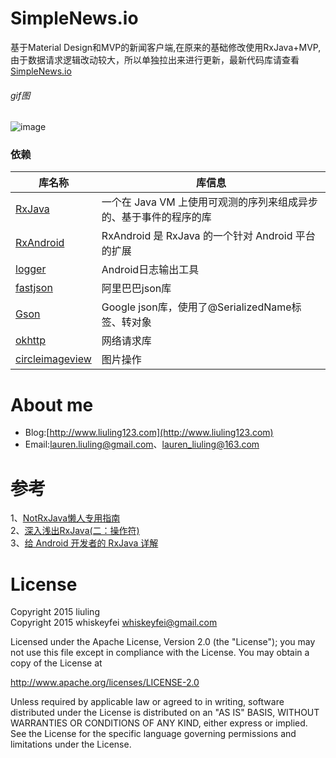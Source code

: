 # SimpleNews.io
基于Material Design和MVP的新闻客户端,在原来的基础修改使用RxJava+MVP,由于数据请求逻辑改动较大，所以单独拉出来进行更新，最新代码库请查看[SimpleNews.io](https://github.com/whiskeyfei/SimpleNews.io)

###### gif图
![image](https://raw.githubusercontent.com/liuling07/SimpleNews/master/screenshot/example.gif)

### 依赖

库名称 | 库信息
------- | -------
[RxJava](https://github.com/ReactiveX/RxJava) | 一个在 Java VM 上使用可观测的序列来组成异步的、基于事件的程序的库
[RxAndroid](https://github.com/ReactiveX/RxAndroid) | RxAndroid 是 RxJava 的一个针对 Android 平台的扩展
[logger](https://github.com/orhanobut/logger) | Android日志输出工具
[fastjson](https://github.com/alibaba/fastjson) | 阿里巴巴json库
[Gson](https://github.com/google/gson) | Google json库，使用了@SerializedName标签、转对象
[okhttp](https://github.com/square/okhttp) |  网络请求库
[circleimageview](https://github.com/hdodenhof/CircleImageView) | 图片操作

# About me
* Blog:[http://www.liuling123.com](http://www.liuling123.com)
* Email:[lauren.liuling@gmail.com](mailto:lauren.liuling@gmail.com)、[lauren_liuling@163.com](mailto:lauren_liuling@163.com)

# 参考
1、[NotRxJava懒人专用指南](http://www.devtf.cn/?p=323)<br/>
2、[深入浅出RxJava(二：操作符)](https://github.com/lzyzsd/Awesome-RxJava?hmsr=toutiao.io&utm_medium=toutiao.io&utm_source=toutiao.io)<br/>
3、[给 Android 开发者的 RxJava 详解](http://gank.io/post/560e15be2dca930e00da1083#toc_1)<br/>

# License
Copyright 2015 liuling <br/>
Copyright 2015 whiskeyfei <whiskeyfei@gmail.com><br/>

Licensed under the Apache License, Version 2.0 (the "License");
you may not use this file except in compliance with the License.
You may obtain a copy of the License at

   http://www.apache.org/licenses/LICENSE-2.0

Unless required by applicable law or agreed to in writing, software
distributed under the License is distributed on an "AS IS" BASIS,
WITHOUT WARRANTIES OR CONDITIONS OF ANY KIND, either express or implied.
See the License for the specific language governing permissions and
limitations under the License.
